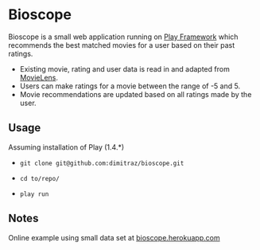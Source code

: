 # Bioscope #

Bioscope is a small web application running on [Play Framework](https://www.playframework.com) which recommends the best matched movies for a user based on their past ratings. 

* Existing movie, rating and user data is read in and adapted from [MovieLens](https://movielens.org/info/about).
* Users can make ratings for a movie between the range of -5 and 5.
* Movie recommendations are updated based on all ratings made by the user. 


## Usage ##

Assuming installation of Play (1.4.*)

* `git clone git@github.com:dimitraz/bioscope.git`

* `cd to/repo/`

* `play run` 

## Notes ##

Online example using small data set at [bioscope.herokuapp.com](http://bioscope.herokuapp.com)